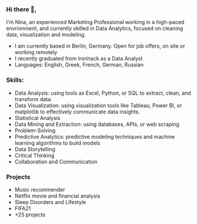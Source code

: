 ### Hi there 👋,

I'm Nina, an experienced Marketing Professional working in a high-paced envrionment, and currently skilled in Data Analytics, focused on cleaning data, visualization and modeling. 

 + I am currently based in Berlin, Germany. Open for job offers, on site or working remotely
 + I recently graduated from Ironhack as a Data Analyst
 + Languages: English, Greek, French, German, Russian


### Skills:

 + Data Analysis: using tools as Excel, Python, or SQL to extract, clean, and transform data.
 + Data Visualization: using visualization tools like Tableau, Power BI, or matplotlib to effectively communicate data insights.
 + Statistical Analysis
 + Data Mining and Extraction: using databases, APIs, or web scraping
 + Problem-Solving
 + Predictive Analytics: predictive modeling techniques and machine learning algorithms to build models
 + Data Storytelling
 + Critical Thinking
 + Collaboration and Communication


### Projects

 + Music recommender
 + Netflix movie and financial analysis
 + Sleep Disorders and Lifestyle
 + FIFA21
 + +25 projects

<!--
**NinaVavr/NinaVavr** is a ✨ _special_ ✨ repository because its `README.md` (this file) appears on your GitHub profile.

Here are some ideas to get you started:

- 🔭 I’m currently working on ...
- 🌱 I’m currently learning ...
- 👯 I’m looking to collaborate on ...
- 🤔 I’m looking for help with ...
- 💬 Ask me about ...
- 📫 How to reach me: ...
- 😄 Pronouns: ...
- ⚡ Fun fact: ...
-->
